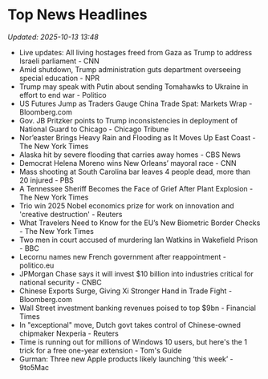 # Top News Headlines

_Updated: 2025-10-13 13:48_

- Live updates: All living hostages freed from Gaza as Trump to address Israeli parliament - CNN
- Amid shutdown, Trump administration guts department overseeing special education - NPR
- Trump may speak with Putin about sending Tomahawks to Ukraine in effort to end war - Politico
- US Futures Jump as Traders Gauge China Trade Spat: Markets Wrap - Bloomberg.com
- Gov. JB Pritzker points to Trump inconsistencies in deployment of National Guard to Chicago - Chicago Tribune
- Nor’easter Brings Heavy Rain and Flooding as It Moves Up East Coast - The New York Times
- Alaska hit by severe flooding that carries away homes - CBS News
- Democrat Helena Moreno wins New Orleans’ mayoral race - CNN
- Mass shooting at South Carolina bar leaves 4 people dead, more than 20 injured - PBS
- A Tennessee Sheriff Becomes the Face of Grief After Plant Explosion - The New York Times
- Trio win 2025 Nobel economics prize for work on innovation and 'creative destruction' - Reuters
- What Travelers Need to Know for the EU’s New Biometric Border Checks - The New York Times
- Two men in court accused of murdering Ian Watkins in Wakefield Prison - BBC
- Lecornu names new French government after reappointment - politico.eu
- JPMorgan Chase says it will invest $10 billion into industries critical for national security - CNBC
- Chinese Exports Surge, Giving Xi Stronger Hand in Trade Fight - Bloomberg.com
- Wall Street investment banking revenues poised to top $9bn - Financial Times
- In "exceptional" move, Dutch govt takes control of Chinese-owned chipmaker Nexperia - Reuters
- Time is running out for millions of Windows 10 users, but here's the 1 trick for a free one-year extension - Tom's Guide
- Gurman: Three new Apple products likely launching ‘this week’ - 9to5Mac